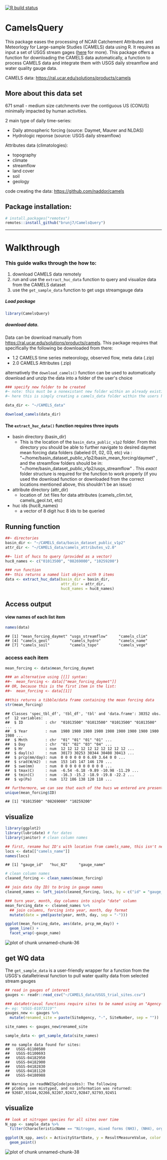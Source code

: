 [![R build status](https://github.com/brunj7/CamelsQuery/workflows/R-CMD-check/badge.svg)](https://github.com/kylemonper/CamelsQuery/actions)

# CamelsQuery

This package eases the processing of NCAR Catchement Attributes and Meteorlogy for Large-sample Studies (CAMELS) data using R. It requires as input a set of USGS stream gages ([here](https://help.waterdata.usgs.gov/) for more). This package offers a function for downloading the CAMELS data automatically, a function to process CAMELS data and integrate them with USGS daily streamflow and water quality gauge data.

CAMELS data: https://ral.ucar.edu/solutions/products/camels

## More about this data set

671 small - medium size catchments over the contiguous US (CONUS) minimally impacted by human activities.

2 main type of daily time-series:

- Daily atmospheric forcing (source: Daymet, Maurer and NLDAS)
- Hydrologic reponse (source: USGS daily streamflow)

Attributes data (climatologies):

- topography
- climate
- streamflow
- land cover
- soil
- geology

code creating the data: https://github.com/naddor/camels

## Package installation:

```r 
# install.packages("remotes")
remotes::install_github("brunj7/CamelsQuery")
```

*** 
  
# Walkthrough

### This guide walks through the how to:  
1. download CAMELS data remotely
2. run and use the `extract_huc_data` function to query and visualize data from the CAMELS dataset
3. use the `get_sample_data` function to get usgs streamgauge data
  
    
##### Load package

```r
library(CamelsQuery)
```
  
##### download data.
Data can be download manually from https://ral.ucar.edu/solutions/products/camels. This package requires that specifically the following be downloaded from there:  
- 1.2	CAMELS time series meteorology, observed flow, meta data (.zip)  
- 2.0	CAMELS Attributes (.zip)   

alternatively the `download_camels()` function can be used to automatically download and unzip the data into a folder of the user's choice


```r
### specify new folder to be created
#~ note: this must be a nonexistant new folder within an already existing folder:
#~ here this is simply creating a camels_data folder within the users home directory

data_dir <- "~/CAMELS_data"

download_camels(data_dir)
```
  
  
  
#### The `extract_huc_data()` function requires three inputs  
* basin directory (basin_dir)  
  + This is the location of the `basin_data_public_v1p2` folder. From this directory you should be able to further navigate to desired daymet mean forcing data folders (labeled 01, 02, 03, etc) via : "~/home/basin_dataset_public_v1p2/basin_mean_forcing/daymet" , and the streamflow folders should be in: "\~/home/basin_dataset_public_v1p2/usgs_streamflow" . This *exact* folder structure is required for the function to work properly (if you used the download function or downloaded from the correct locations mentioned above, this shouldn't be an issue)
* attribute directory (attr_dir)  
  + location of .txt files for data attributes (camels_clim.txt, camels_geol.txt, etc)  
* huc ids (huc8_names)  
  + a vector of 8 digit huc 8 ids to be queried  

  
## Running function  


```r
##~ directories
basin_dir <- "~/CAMELS_data/basin_dataset_public_v1p2"
attr_dir <- "~/CAMELS_data/camels_attributes_v2.0"

##~ list of hucs to query (provided as a vector)
huc8_names <- c("01013500", "08269000", "10259200")

### run function
##~ this returns a named list object with 9 items
data <- extract_huc_data(basin_dir = basin_dir, 
                         attr_dir = attr_dir, 
                         huc8_names = huc8_names)
```
 


## Access output   
  
#### view names of each list item

```r
names(data)
```

```
## [1] "mean_forcing_daymet" "usgs_streamflow"     "camels_clim"        
## [4] "camels_geol"         "camels_hydro"        "camels_name"        
## [7] "camels_soil"         "camels_topo"         "camels_vege"
```
    
### access each item

```r
mean_forcing <- data$mean_forcing_daymet

### an alternative using [[]] syntax: 
##~  mean_forcing <- data[["mean_forcing_daymet"]]
## OR, because this is the first item in the list:
##~  mean_forcing <- data[[1]]

##this returns a tibble/data frame containing the mean forcing data
str(mean_forcing) 
```

```
## Classes 'spec_tbl_df', 'tbl_df', 'tbl' and 'data.frame':	38352 obs. of  12 variables:
##  $ ID          : chr  "01013500" "01013500" "01013500" "01013500" ...
##  $ Year        : num  1980 1980 1980 1980 1980 1980 1980 1980 1980 1980 ...
##  $ Mnth        : chr  "01" "01" "01" "01" ...
##  $ Day         : chr  "01" "02" "03" "04" ...
##  $ Hr          : num  12 12 12 12 12 12 12 12 12 12 ...
##  $ dayl(s)     : num  30173 30253 30344 30408 30413 ...
##  $ prcp(mm/day): num  0 0 0 0 0 0 6.69 3.64 0 0 ...
##  $ srad(W/m2)  : num  153 145 147 146 170 ...
##  $ swe(mm)     : num  0 0 0 0 0 0 0 0 0 0 ...
##  $ tmax(C)     : num  -6.54 -6.18 -9.89 -10.98 -11.29 ...
##  $ tmin(C)     : num  -16.3 -15.2 -18.9 -19.8 -22.2 ...
##  $ vp(Pa)      : num  172 186 138 120 118 ...
```
  
  

```r
## furthermore, we can see that each of the hucs we entered are present
unique(mean_forcing$ID)
```

```
## [1] "01013500" "08269000" "10259200"
```


## visualize

```r
library(ggplot2)
library(lubridate) # for dates
library(janitor) # clean column names

## first, rename huc ID's with location from camels_name, this isn't necessary, but makes for more informative labels
locs <- data[["camels_name"]]
names(locs)
```

```
## [1] "gauge_id"   "huc_02"     "gauge_name"
```

```r
# clean column names
cleaned_forcing <- clean_names(mean_forcing)

## join data (by ID) to bring in gauge names
cleaned_names <- left_join(cleaned_forcing, locs, by = c("id" = "gauge_id"))

### turn year, month, day columns into single "date" column
mean_forcing_date <- cleaned_names %>%
  ## join columns, forcing into year, month, day format
  mutate(date = ymd(paste(year, mnth, day, sep = "-")))

ggplot(mean_forcing_date, aes(date, prcp_mm_day)) +
  geom_line() +
  facet_wrap(~gauge_name)
```

![plot of chunk unnamed-chunk-36](figure/unnamed-chunk-36-1.png)


## get WQ data

The `get_sample_data` is a user-friendly wrapper for a function from the USGS's dataRetrieval function to pull water quality data from selected stream gauges

```r
## read in gauges of interest
gauges <- readr::read_csv("~/CAMELS_data/USGS_trial_sites.csv")

### dataRetrieval functions require sites to be named using an "Agency-Site#" format, this code reformats the trial sites csv into this format
#~ eg: "USGS-01073319""
gauges_new <- gauges %>% 
  mutate(renamed_site = paste(SiteAgency, "-", SiteNumber, sep = ""))

site_names <- gauges_new$renamed_site

sample_data <- get_sample_data(site_names)
```

```
## no sample data found for sites: 
##   USGS-01100500 
##   USGS-01100693 
##   USGS-04182950 
##   USGS-04182900 
##   USGS-04182830 
##   USGS-04181120 
##   USGS-04180988
```

```
## Warning in readNWISpCode(pcodes): The following
## pCodes seem mistyped, and no information was returned:
## 92687,93144,92266,92207,92472,92847,92793,92451
```

## visualize

```r
## look at nitrogen species for all sites over time
N_spp <- sample_data %>% 
  filter(CharacteristicName == "Nitrogen, mixed forms (NH3), (NH4), organic, (NO2) and (NO3)")

ggplot(N_spp, aes(x = ActivityStartDate, y = ResultMeasureValue, color = MonitoringLocationIdentifier)) +
  geom_point()
```

![plot of chunk unnamed-chunk-38](figure/unnamed-chunk-38-1.png)















